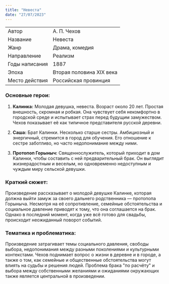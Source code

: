 ```yaml
---
title: "Невеста"
date: "27/07/2023"
---
```


|                |                          |
| -------------- | ------------------------ |
| Автор          | А. П. Чехов              |
| Название       | Невеста                  |
| Жанр           | Драма, комедия           |
| Направление    | Реализм                  |
| Годы написания | 1887                     |
| Эпоха          | Вторая половина XIX века |
| Место действия | Российская провинция     |

### Основные герои:

1. **Калинка:** Молодая девушка, невеста. Возраст около 20 лет. Простая внешность, скромная и робкая. Она чувствует себя некомфортно в городской среде и испытывает страх перед будущим замужеством. Чехов показывает её как типичное представителя русской деревни.

2. **Саша:** Брат Калинки. Несколько старше сестры. Амбициозный и энергичный, стремится в город для обучения. Его отношение к сестре заботливо, но часто недопонимание между ними.

3. **Протопоп Горыныч:** Священнослужитель, который приходит в дом Калинки, чтобы составить с ней предварительный брак. Он выглядит жизнерадостным и веселым, но одновременно недоступным и чуждым миру сельской девушки.

### Краткий сюжет:

Произведение рассказывает о молодой девушке Калинке, которая должна выйти замуж за своего дальнего родственника — протопопа Горыныча. Несмотря на её сопротивление, семейные обстоятельства и социальное давление приводят к тому, что она соглашается на брак. Однако в последний момент, когда уже всё готово для свадьбы, происходит неожиданный поворот событий.

### Тематика и проблематика:

Произведение затрагивает темы социального давления, свободы выбора, недопонимания между разными поколениями и культурными контекстами. Чехов поднимает вопрос о жизни в деревне и в городе, а также о том, как семейные и общественные обстоятельства могут влиять на судьбы и решения людей. Проблема брака "по расчёту" и выбора между собственными желаниями и ожиданиями окружающих также является центральной в произведении.
